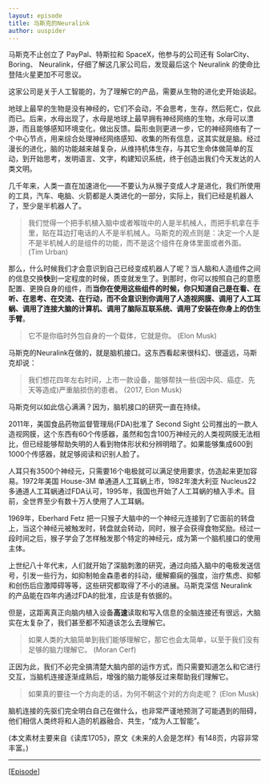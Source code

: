 ```yaml
---
layout: episode
title: 马斯克的Neuralink
author: uuspider
---
```

马斯克不止创立了 PayPal、特斯拉和 SpaceX，他参与的公司还有 SolarCity、 Boring、 Neuralink，仔细了解这几家公司后，发现最后这个 Neuralink 的使命比登陆火星更加不可思议。

这家公司是关于人工智能的，为了理解它的产品，需要从生物的进化史开始谈起。

地球上最早的生物是没有神经的，它们不会动，不会思考，生存，然后死亡，仅此而已。后来，水母出现了，水母是地球上最早拥有神经网络的生物，水母可以漂游，而且能够感知环境变化，做出反馈。扁形虫则更进一步，它的神经网络有了一个中心节点，用来综合处理神经网络感知、收集的所有信息，这其实就是脑。经过漫长的进化，脑的功能越来越复杂，从维持机体生存，与其它生命体做简单的互动，到开始思考，发明语言、文字，构建知识系统，终于创造出我们今天发达的人类文明。

几千年来，人类一直在加速进化——不要认为从猴子变成人才是进化，我们所使用的工具，汽车、电脑、火箭都是人类进化的一部分，实际上，我们已经是机器人了，至少是半机器人了。

>我们觉得一个把手机植入脑中或者喉咙中的人是半机械人，而把手机拿在手里，贴在耳边打电话的人不是半机械人。马斯克的观点则是：决定一个人是不是半机械人的是组件的功能，而不是这个组件在身体里面或者外面。 (Tim Urban)

那么，什么时候我们才会意识到自己已经变成机器人了呢？当人脑和人造组件之间的信息交换**快**到一定程度的时候，质变就发生了。到那时，你可以按照自己的意愿配置、更换自身的组件，而**当你在使用这些组件的时候，你只知道自己是在看、在听、在思考、在交流、在行动，而不会意识到你调用了人造视网膜、调用了人工耳蜗、调用了连接大脑的计算机、调用了脑际互联系统、调用了安装在你身上的仿生手臂**。

>它不是你临时外包自身的一个载体，它就是你。 (Elon Musk)

马斯克的Neuralink在做的，就是脑机接口。这东西看起来很科幻、很遥远，马斯克却说：

>我们想花四年左右时间，上市一款设备，能够帮扶一些(因中风、癌症、先天等造成)严重脑损伤的患者。 (2017, Elon Musk)

马斯克何以如此信心满满？因为，脑机接口的研究一直在持续。

2011年，美国食品药物监督管理局(FDA)批准了 Second Sight 公司推出的一款人造视网膜，这个东西有60个传感器，虽然和包含100万神经元的人类视网膜无法相比，但已经能够帮助失明的人看到物体形状和分辨明暗了。如果能够集成600到1000个传感器，就足够阅读和识别人脸了。

人耳只有3500个神经元，只需要16个电极就可以满足使用要求，仿造起来更加容易。1972年美国 House-3M 单通道人工耳蜗上市，1982年澳大利亚 Nucleus22 多通道人工耳蜗通过FDA认可，1995年，我国也开始了人工耳蜗的植入手术。目前，全世界至少有数十万人使用了人工耳蜗。

1969年，Eberhard Fetz 把一只猴子大脑中的一个神经元连接到了它面前的转盘上，当这个神经元被触发时，转盘就会转动，同时，猴子会获得食物奖励。经过一段时间之后，猴子学会了怎样触发那个特定的神经元，成为第一个脑机接口的使用主体。

上世纪八十年代末，人们就开始了深脑刺激的研究，通过向插入脑中的电极发送信号，引发一些行为，如抑制帕金森患者的抖动，缓解癫痫的强度，治疗焦虑、抑郁和创伤后应激障碍等等，这些研究都取得了不小的进展。马斯克深信 Neuralink 的产品能在四年内通过FDA的批准，应该是有依据的。

但是，这距离真正向脑内植入设备**高速**读取和写入信息的全脑连接还有很远，大脑实在太复杂了，我们甚至都不知道该怎么去理解它。

>如果人类的大脑简单到我们能够理解它，那它也会太简单，以至于我们没有足够的脑力理解它。 (Moran Cerf)

正因为此，我们不必完全搞清楚大脑内部的运作方式，而只需要知道怎么和它进行交互，当脑机连接逐渐成熟后，增强的脑力能够反过来帮助我们理解它。

>如果真的要往一个方向走的话，为何不朝这个对的方向走呢？ (Elon Musk)

脑机连接的先驱们完全明白自己在做什么，也非常严谨地预测了可能遇到的阻碍，他们相信人类终将和人造的机器融合、共生，“成为人工智能”。

(本文素材主要来自《读库1705》，原文《未来的人会是怎样》有148页，内容非常丰富。)

***

[[Episode][episode]]

[episode]:http://about.uuspider.com/2019/06/02/episodeindex.html


